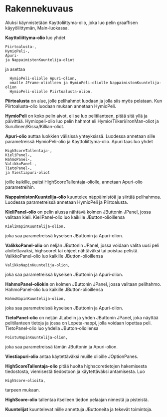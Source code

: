 # **Rakennekuvaus**

Aluksi käynnistetään Kayttoliittyma-olio, joka luo pelin graaffisen käyyöliittymän, Main-luokassa.

**Kayttoliittyma-olio** luo yhdet

    Piirtoalusta-, 
    HymioPeli-, 
    Apuri- 
    ja NappaimistonKuuntelija-oliot
    
ja asettaa 

      HymioPeli-oliolle Apuri-olion, 
      omalle JFrame-oliolleen ja HymioPeli-oliolle NappaimistonKuuntelija-olion 
      HymioPeli-oliolle Piirtoalusta-olion.

**Piirtoalusta** on alue, jolle pelihahmot luodaan ja jolla siis myös pelataan. Kun Piirtoalusta-olio luodaan mukaan annetaan HymioPeli.

**HymioPeli** on koko pelin aivot, eli se luo pelitilanteen, pitää sitä yllä ja päivittää. Hymiopeli-olio luo pelin hahmot eli Hymio/Tiikeri/IronMan-oliot ja Surullinen/Kissa/Killian-oliot.

**Apuri-olio** auttaa luokkien välisissä yhteyksissä. Luodessa annetaan sille parametreissä HymioPeli-olio ja Kayttoliittyma-olio.
Apuri taas luo yhdet 

    HighScoreTallentaja-,
    KieliPanel-,
    HahmoPanel-,
    ValikkoPanel-, 
    TietoPanel-,
    ja Viestiapuri-oliot
    
joille kaikille, paitsi HighScoreTallentaja-oliolle, annetaan Apuri-olio parametreihin.

**NappaimistonKuuntelija-olio** kuuntelee näppäimistöä ja siirtää pelihahmoa. Luodessa parametreissä annetaan HymioPeli ja Piirtoalusta.

**KieliPanel-olio** on pelin alussa nähtävä kolmen JButtonin JPanel, jossa valitaan kieli. KieliPanel-olio luo kaikille JButton-olioillensa

    KieliNapinKuuntelija-olion,

joka saa parametreissä kyseisen JButtonin ja Apuri-olion.

**ValikkoPanel-olio** on neljän JButtonin JPanel, jossa voidaan valita uusi peli aloitettavaksi, highscoret tai ohjeet nähtäväksi tai poistua pelistä. ValikkoPanel-olio luo kaikille JButton-olioillensa

    ValikkoNapinKuuntelija-olion,

joka saa parametreissä kyseisen JButtonin ja Apuri-olion.

**HahmoPanel-oliokin** on kolmen JButtonin JPanel, jossa valitaan pelihahmo. HahmoPanel-olio luo kaikille JButton-olioillensa

    HahmoNapinKuuntelija-olion,

joka saa parametreissä kyseisen JButtonin ja Apuri-olion.

**TietoPanel-olio** on neljän JLabelin ja yhden JButtonin JPanel, joka näyttää pelitilanteen tietoja ja jossa on Lopeta-nappi, jolla voidaan lopettaa peli. TietoPanel-olio luo yhdella JButton-oliollensa

    PoistuNapinKuuntelija-olion,

joka saa parametreissä tämän JButtonin ja Apuri-olion.

**Viestiapuri-olio** antaa käytettäväksi muille olioille JOptionPanes.  

**HighScoreTallentaja-olio** pitää huolta highscoretietojen hakemisesta tiedostosta, viemisestä tiedostoon ja käytettäväksi antamisesta. Luo 

    HighScore-olioita,

tarpeen mukaan.

**HighScore-olio** tallentaa itselleen tiedon pelaajan nimestä ja pisteistä.

**Kuuntelijat** kuuntelevat niille annettuja JButtoneita ja tekevät toimintoja.
